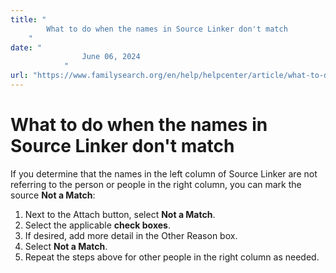 ```yaml
---
title: "
        What to do when the names in Source Linker don't match
    "
date: "
                June 06, 2024
            "
url: "https://www.familysearch.org/en/help/helpcenter/article/what-to-do-when-the-names-in-source-linker-dont-match"
---
```


# What to do when the names in Source Linker don't match

If you determine that the names in the left column of Source Linker are not referring to the person or people in the right column, you can mark the source **Not a Match**:

1. Next to the Attach button, select **Not a Match**.
2. Select the applicable **check boxes**.
3. If desired, add more detail in the Other Reason box.
4. Select **Not a Match**.
5. Repeat the steps above for other people in the right column as needed.
